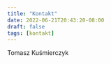 ```yaml
---
title: "Kontakt"
date: 2022-06-21T20:43:20-08:00
draft: false
tags: [kontakt]
---
```


Tomasz Kuśmierczyk